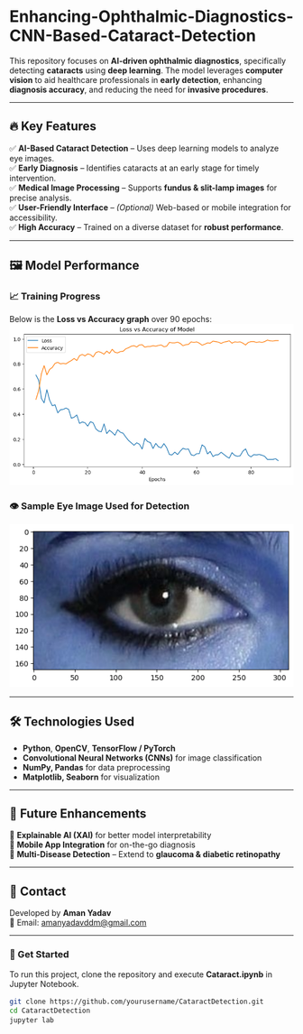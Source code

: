 # Enhancing-Ophthalmic-Diagnostics-CNN-Based-Cataract-Detection

This repository focuses on **AI-driven ophthalmic diagnostics**, specifically detecting **cataracts** using **deep learning**. The model leverages **computer vision** to aid healthcare professionals in **early detection**, enhancing **diagnosis accuracy**, and reducing the need for **invasive procedures**.  

---

## 🔥 Key Features  

✅ **AI-Based Cataract Detection** – Uses deep learning models to analyze eye images.  
✅ **Early Diagnosis** – Identifies cataracts at an early stage for timely intervention.  
✅ **Medical Image Processing** – Supports **fundus & slit-lamp images** for precise analysis.  
✅ **User-Friendly Interface** – *(Optional)* Web-based or mobile integration for accessibility.  
✅ **High Accuracy** – Trained on a diverse dataset for **robust performance**.  

---

## 🖼 Model Performance  

### 📈 Training Progress  
Below is the **Loss vs Accuracy graph** over 90 epochs:  
![Model Performance](epoch90.png)  

### 👁 Sample Eye Image Used for Detection  
![Sample Eye Image](image1.png)  

---

## 🛠 Technologies Used  

- **Python**, **OpenCV**, **TensorFlow / PyTorch**  
- **Convolutional Neural Networks (CNNs)** for image classification  
- **NumPy, Pandas** for data preprocessing  
- **Matplotlib, Seaborn** for visualization  

---

## 📌 Future Enhancements  

🚀 **Explainable AI (XAI)** for better model interpretability  
🚀 **Mobile App Integration** for on-the-go diagnosis  
🚀 **Multi-Disease Detection** – Extend to **glaucoma & diabetic retinopathy**  

---

## 📩 Contact  

Developed by **Aman Yadav**  
📧 Email: [amanyadavddm@gmail.com](mailto:amanyadavddm@gmail.com)  

---

### 🚀 Get Started  

To run this project, clone the repository and execute **Cataract.ipynb** in Jupyter Notebook.  

```sh
git clone https://github.com/yourusername/CataractDetection.git
cd CataractDetection
jupyter lab
